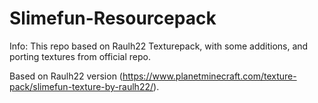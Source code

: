 # Slimefun-Resourcepack
Info:
This repo based on Raulh22 Texturepack, with some additions, and porting textures from official repo.




Based on Raulh22 version (https://www.planetminecraft.com/texture-pack/slimefun-texture-by-raulh22/). 
